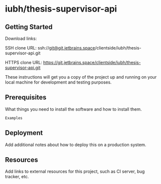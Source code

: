 # iubh/thesis-supervisor-api



## Getting Started

Download links:

SSH clone URL: ssh://git@git.jetbrains.space/clientside/iubh/thesis-supervisor-api.git

HTTPS clone URL: https://git.jetbrains.space/clientside/iubh/thesis-supervisor-api.git



These instructions will get you a copy of the project up and running on your local machine for development and testing purposes.

## Prerequisites

What things you need to install the software and how to install them.

```
Examples
```

## Deployment

Add additional notes about how to deploy this on a production system.

## Resources

Add links to external resources for this project, such as CI server, bug tracker, etc.
